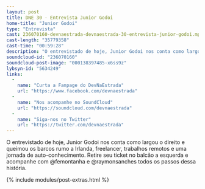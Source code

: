 ```yaml
---
layout: post
title: DNE 30 - Entrevista Junior Godoi
home-title: "Junior Godoi"
type: "Entrevista"
cast: 236070160-devnaestrada-devnaestrada-30-entrevista-junior-godoi.mp3
cast-length: "35779358"
cast-time: "00:59:28"
description: "O entrevistado de hoje, Junior Godoi nos conta como largou o direito e queimou os barcos rumo a Irlanda, freelancer, trabalhos remotos e uma jornada de auto-conhecimento. Retire seu ticket no balcão a esquerda e acompanhe com @femontanha e @raymonsanches todos os passos dessa história."
soundcloud-id: "236070160"
soundcloud-post-image: "000138397485-x6ss9z"
lybsyn-id: "5634249"
links:
  -
    name: "Curta a Fanpage do DevNaEstrada"
    url: "https://www.facebook.com/devnaestrada"
  -
    name: "Nos acompanhe no SoundCloud"
    url: "https://soundcloud.com/devnaestrada"
  -
    name: "Siga-nos no Twitter"
    url: "https://twitter.com/devnaestrada"
---
```


O entrevistado de hoje, Junior Godoi nos conta como largou o direito e queimou os barcos rumo a Irlanda, freelancer, trabalhos remotos e uma jornada de auto-conhecimento. Retire seu ticket no balcão a esquerda e acompanhe com @femontanha e @raymonsanches todos os passos dessa história.

{% include modules/post-extras.html %}

